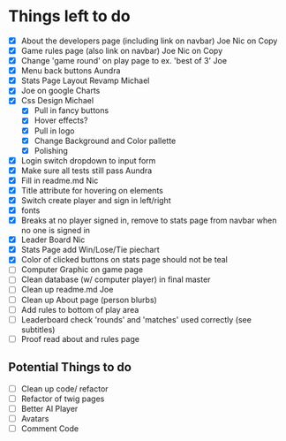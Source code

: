 # Things left to do

* [x] About the developers page (including link on navbar) Joe Nic on Copy
* [x] Game rules page (also link on navbar) Joe Nic on Copy
* [x] Change 'game round' on play page to ex. 'best of 3' Joe
* [x] Menu back buttons Aundra
* [x] Stats Page Layout Revamp Michael
* [x] Joe on google Charts
* [x] Css Design Michael
  * [x] Pull in fancy buttons
  * [x] Hover effects?
  * [x] Pull in logo
  * [x] Change Background and Color pallette
  * [x] Polishing
* [x] Login switch dropdown to input form
* [x] Make sure all tests still pass Aundra
* [x] Fill in readme.md Nic
* [x] Title attribute for hovering on elements
* [x] Switch create player and sign in left/right
* [x] fonts
* [x] Breaks at no player signed in, remove to stats page from navbar when no one is signed in
* [x] Leader Board Nic
* [x] Stats Page add Win/Lose/Tie piechart
* [x] Color of clicked buttons on stats page should not be teal
* [ ] Computer Graphic on game page
* [ ] Clean database (w/ computer player) in final master
* [ ] Clean up readme.md Joe
* [ ] Clean up About page (person blurbs)
* [ ] Add rules to bottom of play area
* [ ] Leaderboard check 'rounds' and 'matches' used correctly (see subtitles)
* [ ] Proof read about and rules page

## Potential Things to do
* [ ] Clean up code/ refactor
* [ ] Refactor of twig pages
* [ ] Better AI Player
* [ ] Avatars
* [ ] Comment Code
